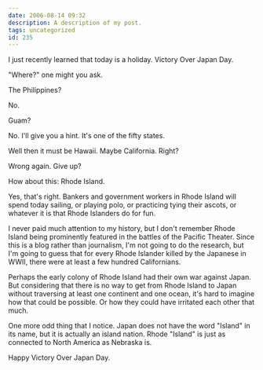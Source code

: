 ```yaml
---
date: 2006-08-14 09:32
description: A description of my post.
tags: uncategorized
id: 235
---
```

I just recently learned that today is a holiday.  Victory Over Japan Day.  

"Where?" one might you ask.

The Philippines?

No.
<!--more-->
Guam?

No.  I'll give you a hint.  It's one of the fifty states.

Well then it must be Hawaii.  Maybe California.  Right?

Wrong again.  Give up?

How about this:  Rhode Island.

Yes, that's right.  Bankers and government workers in Rhode Island will spend today sailing, or playing polo, or practicing tying their ascots, or whatever it is that Rhode Islanders do for fun.

I never paid much attention to my history, but I don't remember Rhode Island being prominently featured in the battles of the Pacific Theater.  Since this is a blog rather than journalism, I'm not going to do the research, but I'm going to guess that for every Rhode Islander killed by the Japanese in WWII, there were at least a few hundred Californians.

Perhaps the early colony of Rhode Island had their own war against Japan.  But considering that there is no way to get from Rhode Island to Japan without traversing at least one continent and one ocean, it's hard to imagine how that could be possible.  Or how they could have irritated each other that much.

One more odd thing that I notice.  Japan does not have the word "Island" in its name, but it is actually an island nation.  Rhode "Island" is just as connected to North America as Nebraska is.

Happy Victory Over Japan Day.